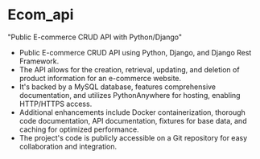 # Ecom_api
"Public E-commerce CRUD API with Python/Django"

- Public E-commerce CRUD API using Python, Django, and Django Rest Framework.
- The API allows for the creation, retrieval, updating, and deletion of product information for an e-commerce website.
- It's backed by a MySQL database, features comprehensive documentation, and utilizes PythonAnywhere for hosting, enabling HTTP/HTTPS access.
-  Additional enhancements include Docker containerization, thorough code documentation, API documentation, fixtures for base data, and caching for optimized performance.
-  The project's code is publicly accessible on a Git repository for easy collaboration and integration.







